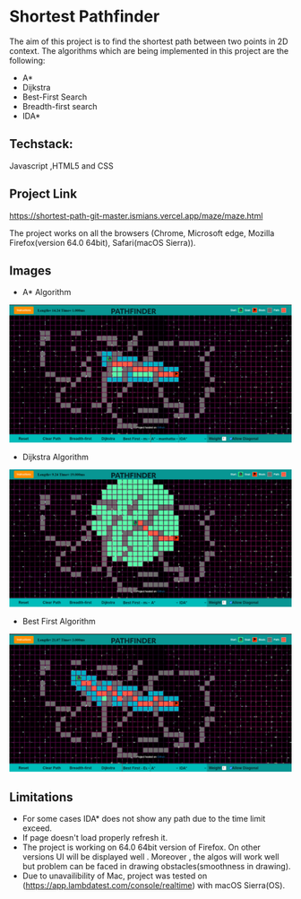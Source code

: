 
# Shortest Pathfinder
The aim of this project is to find the shortest path between two points in 2D context. The algorithms which are being implemented in this project are the following:
- A*
- Dijkstra
- Best-First Search
- Breadth-first search
- IDA*

## Techstack:
Javascript ,HTML5 and CSS

## Project Link
https://shortest-path-git-master.ismians.vercel.app/maze/maze.html

The project works on all the browsers (Chrome, Microsoft edge, Mozilla Firefox(version 64.0 64bit), Safari(macOS Sierra)). 

## Images

- A* Algorithm

![plot](./public/Astar.png)

- Dijkstra Algorithm

![plot](./public/dijkstra.png)

- Best First Algorithm

![plot](./public/bestfirst.png)

## Limitations

- For some cases IDA* does not show any path due to the time limit exceed.
- If page doesn't load properly refresh it.  
- The project is working on 64.0 64bit version of Firefox. On other versions UI will be displayed well . Moreover , the algos will work well but problem can be faced in drawing obstacles(smoothness in drawing).
- Due to unavailibility of Mac, project was tested on (https://app.lambdatest.com/console/realtime) with  macOS Sierra(OS).   

